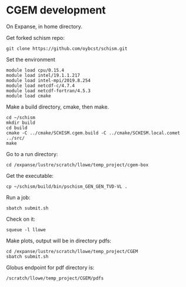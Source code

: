 # CGEM development

On Expanse, in home directory.

Get forked schism repo:
```
git clone https://github.com/oybcst/schism.git
```

Set the environment
```
module load cpu/0.15.4
module load intel/19.1.1.217
module load intel-mpi/2019.8.254
module load netcdf-c/4.7.4
module load netcdf-fortran/4.5.3
module load cmake
```


Make a build directory, cmake, then make. 
```
cd ~/schism
mkdir build
cd build
cmake -C ../cmake/SCHISM.cgem.build -C ../cmake/SCHISM.local.comet ../src/
make
```

Go to a run directory:
```
cd /expanse/lustre/scratch/llowe/temp_project/cgem-box
```

Get the executable:
```
cp ~/schism/build/bin/pschism_GEN_GEN_TVD-VL .
```

Run a job:
```
sbatch submit.sh
```

Check on it:
```
squeue -l llowe
```


Make plots, output will be in directory pdfs:
```
cd /expanse/lustre/scratch/llowe/temp_project/CGEM
sbatch submit.sh
```

Globus endpoint for pdf directory is:
```
/scratch/llowe/temp_project/CGEM/pdfs
```

